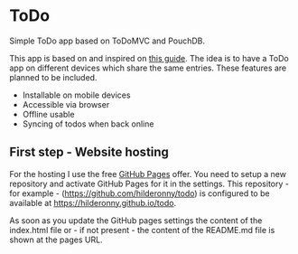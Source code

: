 # ToDo

Simple ToDo app based on ToDoMVC and PouchDB.

This app is based on and inspired on [this guide](https://pouchdb.com/getting-started.html).
The idea is to have a ToDo app on different devices which share the same entries. These features are planned to be included.

- Installable on mobile devices
- Accessible via browser
- Offline usable
- Syncing of todos when back online

## First step - Website hosting

For the hosting I use the free [GitHub Pages](https://pages.github.com/) offer. You need to setup a new repository and activate GitHub Pages for it in the settings.
This repository - for example - (https://github.com/hilderonny/todo) is configured to be available at https://hilderonny.github.io/todo.

As soon as you update the GitHub pages settings the content of the index.html file or - if not present - the content of the README.md file is shown at the pages URL.

